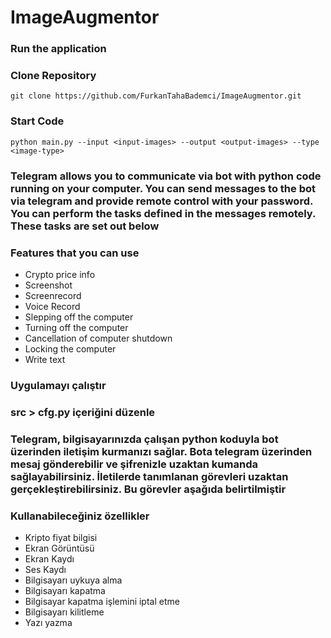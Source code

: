 # ImageAugmentor

### Run the application

### Clone Repository

~~~
git clone https://github.com/FurkanTahaBademci/ImageAugmentor.git
~~~~~~~~

### Start Code

~~~
python main.py --input <input-images> --output <output-images> --type <image-type> 
~~~~~~~~

### Telegram allows you to communicate via bot with python code running on your computer. You can send messages to the bot via telegram and provide remote control with your password. You can perform the tasks defined in the messages remotely. These tasks are set out below

### Features that you can use

- Crypto price info  
- Screenshot
- Screenrecord
- Voice Record
- Slepping off the computer
- Turning off the computer
- Cancellation of computer shutdown
- Locking the computer
- Write text

### Uygulamayı çalıştır

### src > cfg.py içeriğini düzenle

### Telegram, bilgisayarınızda çalışan python koduyla bot üzerinden iletişim kurmanızı sağlar. Bota telegram üzerinden mesaj gönderebilir ve şifrenizle uzaktan kumanda sağlayabilirsiniz. İletilerde tanımlanan görevleri uzaktan gerçekleştirebilirsiniz. Bu görevler aşağıda belirtilmiştir

### Kullanabileceğiniz özellikler

- Kripto fiyat bilgisi
- Ekran Görüntüsü
- Ekran Kaydı
- Ses Kaydı
- Bilgisayarı uykuya alma
- Bilgisayarı kapatma
- Bilgisayar kapatma işlemini iptal etme
- Bilgisayarı kilitleme
- Yazı yazma
